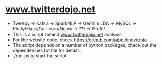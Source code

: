 # www.twitterdojo.net
* Tweepy -> Kafka -> SparkNLP -> Gensim LDA -> MySQL -> Plotly/Flask/Gunicorn/Nginx -> ??? -> Profit!
* This is a script behind www.twitterdojo.net analysis.
* For the website code, check https://github.com/jaboldinov/dojo
* The script depends on a number of python packages, check out the dependencies.txt file for details.
* ./run.py to start the script

